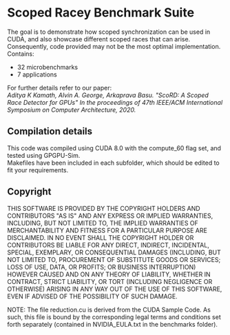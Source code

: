 # Scoped Racey Benchmark Suite 
The goal is to demonstrate how scoped synchronization can be used in CUDA, and also showcase different scoped races that can arise. Consequently, code provided may not be the most optimal implementation.    
Contains:
* 32 microbenchmarks
* 7 applications   

For further details refer to our paper:   
_Aditya K Kamath, Alvin A. George, Arkaprava Basu. "ScoRD: A Scoped Race Detector for GPUs" In the proceedings of 47th IEEE/ACM International Symposium on Computer Architecture, 2020._   

## Compilation details
This code was compiled using CUDA 8.0 with the compute_60 flag set, and tested using GPGPU-Sim.   
Makefiles have been included in each subfolder, which should be edited to fit your requirements. 

## Copyright
THIS SOFTWARE IS PROVIDED BY THE COPYRIGHT HOLDERS AND CONTRIBUTORS "AS IS" AND
ANY EXPRESS OR IMPLIED WARRANTIES, INCLUDING, BUT NOT LIMITED TO, THE IMPLIED
WARRANTIES OF MERCHANTABILITY AND FITNESS FOR A PARTICULAR PURPOSE ARE
DISCLAIMED. IN NO EVENT SHALL THE COPYRIGHT HOLDER OR CONTRIBUTORS BE LIABLE
FOR ANY DIRECT, INDIRECT, INCIDENTAL, SPECIAL, EXEMPLARY, OR CONSEQUENTIAL
DAMAGES (INCLUDING, BUT NOT LIMITED TO, PROCUREMENT OF SUBSTITUTE GOODS OR
SERVICES; LOSS OF USE, DATA, OR PROFITS; OR BUSINESS INTERRUPTION) HOWEVER
CAUSED AND ON ANY THEORY OF LIABILITY, WHETHER IN CONTRACT, STRICT LIABILITY,
OR TORT (INCLUDING NEGLIGENCE OR OTHERWISE) ARISING IN ANY WAY OUT OF THE USE
OF THIS SOFTWARE, EVEN IF ADVISED OF THE POSSIBILITY OF SUCH DAMAGE.


NOTE: The file reduction.cu is derived from the CUDA Sample Code. 
As such, this file is bound by the corresponding legal terms and conditions
set forth separately (contained in NVIDIA_EULA.txt in the benchmarks folder).
